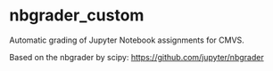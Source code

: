 # nbgrader_custom

Automatic grading of Jupyter Notebook assignments for CMVS.

Based on the nbgrader by scipy:
https://github.com/jupyter/nbgrader
